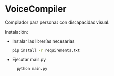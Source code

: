 # VoiceCompiler

Compilador para personas con discapacidad visual.

Instalación: 

- Instalar las librerías necesarias
    ``` sh
    pip install -r requirements.txt
    ```
- Ejecutar main.py
  ``` sh
    python main.py
  ```
